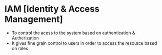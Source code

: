 # IAM [Identity & Access Management]
- To control the acess to the system based on authentication & Autherization
- It gives fine grain control to users in order to access the resource based on roles 
